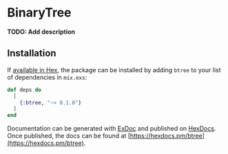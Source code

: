 # BinaryTree

**TODO: Add description**

## Installation

If [available in Hex](https://hex.pm/docs/publish), the package can be installed
by adding `btree` to your list of dependencies in `mix.exs`:

```elixir
def deps do
  [
    {:btree, "~> 0.1.0"}
  ]
end
```

Documentation can be generated with [ExDoc](https://github.com/elixir-lang/ex_doc)
and published on [HexDocs](https://hexdocs.pm). Once published, the docs can
be found at [https://hexdocs.pm/btree](https://hexdocs.pm/btree).

